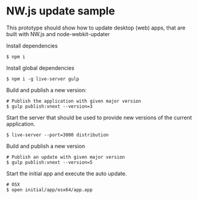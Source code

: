 
# NW.js update sample
This prototype should show how to update desktop (web) apps, that are built with NW.js and node-webkit-updater



Install dependencies

```
$ npm i
```

Install global dependencies

```
$ npm i -g live-server gulp
```

Build and publish a new version:

```
# Publish the application with given major version
$ gulp publish:vnext --version=3
```

Start the server that should be used to provide new versions of the current application.
```
$ live-server --port=3000 distribution
```

Build and publish a new version

```
# Publish an update with given major version
$ gulp publish:vnext --version=5
```

Start the initial app and execute the auto update.

```
# OSX
$ open initial/app/osx64/app.app
```

